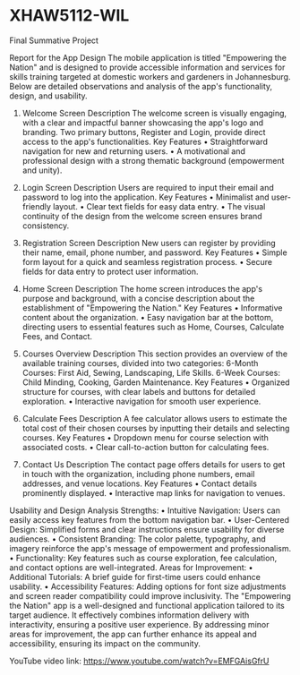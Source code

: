 # XHAW5112-WIL
Final Summative Project

Report for the App Design
The mobile application is titled "Empowering the Nation" and is designed to provide accessible information and services for skills training targeted at domestic workers and gardeners in Johannesburg. Below are detailed observations and analysis of the app's functionality, design, and usability.

1. Welcome Screen
Description
The welcome screen is visually engaging, with a clear and impactful banner showcasing the app's logo and branding. Two primary buttons, Register and Login, provide direct access to the app's functionalities.
Key Features 
•	Straightforward navigation for new and returning users.
•	A motivational and professional design with a strong thematic background (empowerment and unity).

2. Login Screen
Description
Users are required to input their email and password to log into the application.
Key Features 
•	Minimalist and user-friendly layout.
•	Clear text fields for easy data entry.
•	The visual continuity of the design from the welcome screen ensures brand consistency.

3. Registration Screen
Description
New users can register by providing their name, email, phone number, and password.
Key Features 
•	Simple form layout for a quick and seamless registration process.
•	Secure fields for data entry to protect user information.

4. Home Screen
Description
The home screen introduces the app's purpose and background, with a concise description about the establishment of "Empowering the Nation."
Key Features 
•	Informative content about the organization.
•	Easy navigation bar at the bottom, directing users to essential features such as Home, Courses, Calculate Fees, and Contact.

5. Courses Overview
Description
This section provides an overview of the available training courses, divided into two categories: 
6-Month Courses: First Aid, Sewing, Landscaping, Life Skills.
6-Week Courses: Child Minding, Cooking, Garden Maintenance.
Key Features 
•	Organized structure for courses, with clear labels and buttons for detailed exploration.
•	Interactive navigation for smooth user experience.

6. Calculate Fees
Description
A fee calculator allows users to estimate the total cost of their chosen courses by inputting their details and selecting courses.
Key Features 
•	Dropdown menu for course selection with associated costs.
•	Clear call-to-action button for calculating fees.

7. Contact Us
Description
The contact page offers details for users to get in touch with the organization, including phone numbers, email addresses, and venue locations.
Key Features 
•	Contact details prominently displayed.
•	Interactive map links for navigation to venues.

Usability and Design Analysis
Strengths:
•	Intuitive Navigation: Users can easily access key features from the bottom navigation bar.
•	User-Centered Design: Simplified forms and clear instructions ensure usability for diverse audiences.
•	Consistent Branding: The color palette, typography, and imagery reinforce the app's message of empowerment and professionalism.
•	Functionality: Key features such as course exploration, fee calculation, and contact options are well-integrated.
Areas for Improvement:
•	Additional Tutorials: A brief guide for first-time users could enhance usability.
•	Accessibility Features: Adding options for font size adjustments and screen reader compatibility could improve inclusivity.
The "Empowering the Nation" app is a well-designed and functional application tailored to its target audience. It effectively combines information delivery with interactivity, ensuring a positive user experience. By addressing minor areas for improvement, the app can further enhance its appeal and accessibility, ensuring its impact on the community.

YouTube video link:
https://www.youtube.com/watch?v=EMFGAisGfrU
